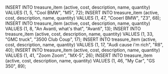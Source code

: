 INSERT INTO treasure_item (active, cost, description, name, quantity) VALUES (1, 5, "Cool BMW", "M5", 72);
INSERT INTO treasure_item (active, cost, description, name, quantity) VALUES (1, 47, "Cooerl BMW", "Z3", 68);
INSERT INTO treasure_item (active, cost, description, name, quantity) VALUES (1, 8, "An Avanti, what's that", "Avanti", 13);
INSERT INTO treasure_item (active, cost, description, name, quantity) VALUES (1, 33, "GMC truck", "3500 Club Coup", 17);
INSERT INTO treasure_item (active, cost, description, name, quantity) VALUES (1, 17, "Audi cause i'm rich", "R8", 40);
INSERT INTO treasure_item (active, cost, description, name, quantity) VALUES (1, 41, "Zoom Zoom", "MX-5", 26);
INSERT INTO treasure_item (active, cost, description, name, quantity) VALUES (1, 46, "My Car", "GS 350", 89);
